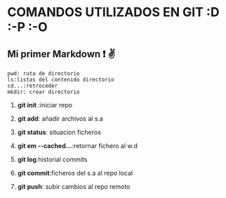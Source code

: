 # COMANDOS UTILIZADOS EN GIT :D  :-P :-O 
## Mi primer Markdown :heavy_exclamation_mark: :v:
    pwd: ruta de directorio
    ls:listas del contenido directorio
    cd...:retroceder
    mkdir: crear directorio
1. __git init__ :iniciar repo
   
2. __git add__: añadir archivos al s.a
3. __git status__: situacion ficheros
4. __git em --cached<file>...__:retornar fichero al w.d
5. __git log__:historial commits
6.  __git commit__:ficheros del s.a al repo local
7. __git push__: subir cambios al repo remoto